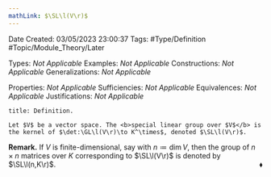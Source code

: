 ```yaml
---
mathLink: $\SL\l(V\r)$
---
```


<div class="topSpace"></div>

Date Created: 03/05/2023 23:00:37
Tags: #Type/Definition #Topic/Module_Theory/Later

Types: <i>Not Applicable</i>
Examples: <i>Not Applicable</i>
Constructions: <i>Not Applicable</i>
Generalizations: <i>Not Applicable</i>

Properties: <i>Not Applicable</i>
Sufficiencies: <i>Not Applicable</i>
Equivalences: <i>Not Applicable</i>
Justifications: <i>Not Applicable</i>

``` ad-Definition
title: Definition.

Let $V$ be a vector space. The <b>special linear group over $V$</b> is the kernel of $\det:\GL\l(V\r)\to K^\times$, denoted $\SL\l(V\r)$.

```

<b>Remark.</b> If $V$ is finite-dimensional, say with $n\coloneqq\dim V$, then the group of $n\times n$ matrices over $K$ corresponding to $\SL\l(V\r)$ is denoted by $\SL\l(n,K\r)$.<span style="float:right;">$\blacklozenge$</span>
